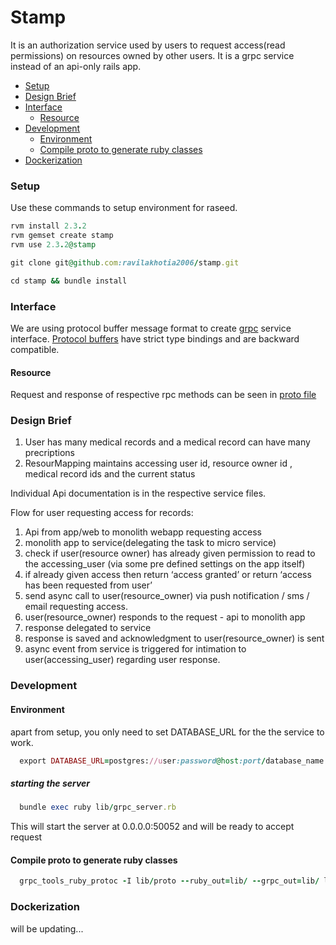 # Stamp

It is an authorization service used by users to request access(read permissions) on resources owned by other users. It is 
a grpc service instead of an api-only rails app.

- [Setup](#setup)
- [Design Brief](#design-brief)
- [Interface](#interface)
  - [Resource](#resource)
- [Development](#development)
  - [Environment](#environment)
  - [Compile proto to generate ruby classes](#compile-proto-to-generate-ruby-classes)
- [Dockerization](#dockerization)

### Setup

Use these commands to setup environment for raseed.
```ruby
rvm install 2.3.2
rvm gemset create stamp
rvm use 2.3.2@stamp

git clone git@github.com:ravilakhotia2006/stamp.git

cd stamp && bundle install

```
### Interface
We are using protocol buffer message format to create [grpc](https://grpc.io/docs/tutorials/basic/ruby.html) service interface.
[Protocol buffers](https://developers.google.com/protocol-buffers/) have strict type bindings and are backward compatible.

#### Resource
Request and response of respective rpc methods can be seen in [proto file](https://github.com/ravilakhotia2006/stamp/blob/master/lib/proto/resource.proto)

### Design Brief

1. User has many medical records and a medical record can have many precriptions
2. ResourMapping maintains accessing user id, resource owner id , medical record ids and the current status

Individual Api documentation is in the respective service files.

Flow for user requesting access for records:

1. Api from app/web to monolith webapp requesting access
2. monolith app to service(delegating the task to micro service)
3. check if user(resource owner) has already given permission to read to the accessing_user (via some pre defined settings on the app itself)
4. if already given access then return ‘access granted’ or return ‘access has been requested from user’
5. send async call to user(resource_owner) via push notification / sms / email requesting access.
6. user(resource_owner) responds to the request - api to monolith app
7. response delegated to service
8. response is saved and acknowledgment to user(resource_owner) is sent
9. async event from service is triggered for intimation to user(accessing_user) regarding user response.


### Development

#### Environment

apart from setup, you only need to set DATABASE_URL for the the service to work.
```ruby
  export DATABASE_URL=postgres://user:password@host:port/database_name
```

##### starting the server
```ruby
  bundle exec ruby lib/grpc_server.rb
```

This will start the server at 0.0.0.0:50052 and will be ready to accept request

#### Compile proto to generate ruby classes

```ruby
  grpc_tools_ruby_protoc -I lib/proto --ruby_out=lib/ --grpc_out=lib/ lib/proto/resource.proto
```

### Dockerization
will be updating...
